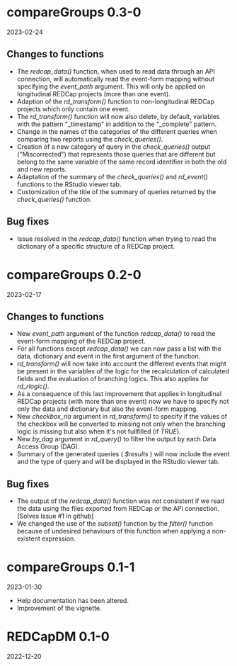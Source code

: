 # compareGroups 0.3-0

2023-02-24

## Changes to functions

- The _redcap_data()_ function, when used to read data through an API connection, will automatically read the event-form mapping without specifying the _event_path_ argument. This will only be applied on longitudinal REDCap projects (more than one event).
- Adaption of the _rd_transform()_ function to non-longitudinal REDCap projects which only contain one event.
- The _rd_transform()_ function will now also delete, by default, variables with the pattern "_timestamp" in addition to the "_complete" pattern.
- Change in the names of the categories of the different queries when comparing two reports using the _check_queries()_.
- Creation of a new category of query in the _check_queries()_ output ("Miscorrected") that represents those queries that are different but belong to the same variable of the same record identifier in both the old and new reports.
- Adaptation of the summary of the _check_queries()_ and _rd_event()_ functions to the RStudio viewer tab.
- Customization of the title of the summary of queries returned by the _check_queries()_ function.

## Bug fixes

- Issue resolved in the _redcap_data()_ function when trying to read the dictionary of a specific structure of a REDCap project.

# compareGroups 0.2-0

2023-02-17

## Changes to functions

- New _event_path_ argument of the function _redcap_data()_ to read the event-form mapping of the REDCap project.
- For all functions except _redcap_data()_ we can now pass a list with the data, dictionary and event in the first argument of the function.
- _rd_transform()_ will now take into account the different events that might be present in the variables of the logic for the recalculation of calculated fields and the evaluation of branching logics. This also applies for _rd_rlogic()_.
- As a consequence of this last improvement that applies in longitudinal REDCap projects (with more than one event) now we have to specify not only the data and dictionary but also the event-form mapping.
- New _checkbox_na_ argument in _rd_transform()_ to specify if the values of the checkbox will be converted to missing not only when the branching logic is missing but also when it's not fullfilled (if _TRUE_).
- New _by_dag_ argument in _rd_query()_ to filter the output by each Data Access Group (DAG).
- Summary of the generated queries ( _$results_ ) will now include the event and the type of query and will be displayed in the RStudio viewer tab.

## Bug fixes

- The output of the _redcap_data()_ function was not consistent if we read the data using the files exported from REDCap or the API connection. [Solves Issue #1 in github]
- We changed the use of the _subset()_ function by the _filter()_ function because of undesired behaviours of this function when applying a non-existent expression.

# compareGroups 0.1-1

2023-01-30

- Help documentation has been altered.
- Improvement of the vignette.

# REDCapDM 0.1-0

2022-12-20

